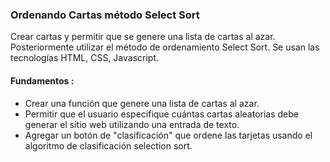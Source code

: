 ### Ordenando Cartas método Select Sort
Crear cartas y permitir que se genere una lista de cartas al azar. Posteriormente utilizar el método de ordenamiento Select Sort. Se usan las tecnologías HTML, CSS, Javascript.

 #### Fundamentos :
- Crear una función que genere una lista de cartas al azar.
- Permitir que el usuario especifique cuántas cartas aleatorias debe generar el sitio web utilizando una entrada de texto.
- Agregar un botón de "clasificación" que ordene las tarjetas usando el algoritmo de clasificación selection sort.
